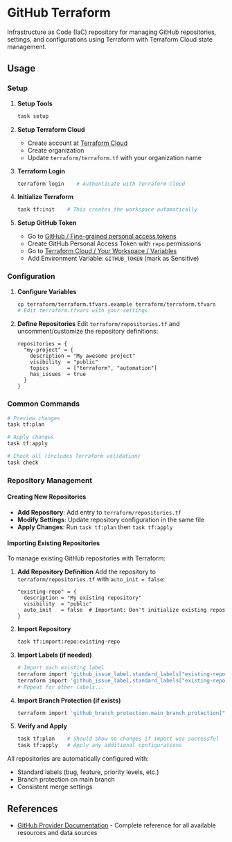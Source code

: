 # GitHub Terraform

Infrastructure as Code (IaC) repository for managing GitHub repositories, settings, and configurations using Terraform with Terraform Cloud state management.

## Usage

### Setup

1. **Setup Tools**

   ```bash
   task setup
   ```

2. **Setup Terraform Cloud**
   - Create account at [Terraform Cloud](https://app.terraform.io)
   - Create organization
   - Update `terraform/terraform.tf` with your organization name

3. **Terraform Login**

   ```bash
   terraform login    # Authenticate with Terraform Cloud
   ```

4. **Initialize Terraform**

   ```bash
   task tf:init    # This creates the workspace automatically
   ```

5. **Setup GitHub Token**
   - Go to [GitHub / Fine-grained personal access tokens](https://github.com/settings/personal-access-tokens)
   - Create GitHub Personal Access Token with `repo` permissions
   - Go to [Terraform Cloud / Your Workspace / Variables](https://app.terraform.io/app/23prime/workspaces/github-management/variables)
   - Add Environment Variable: `GITHUB_TOKEN` (mark as Sensitive)

### Configuration

1. **Configure Variables**

   ```bash
   cp terraform/terraform.tfvars.example terraform/terraform.tfvars
   # Edit terraform.tfvars with your settings
   ```

2. **Define Repositories**
   Edit `terraform/repositories.tf` and uncomment/customize the repository definitions:

   ```hcl
   repositories = {
     "my-project" = {
       description = "My awesome project"
       visibility  = "public"
       topics      = ["terraform", "automation"]
       has_issues  = true
     }
   }
   ```

### Common Commands

```bash
# Preview changes
task tf:plan

# Apply changes
task tf:apply

# Check all (includes Terraform validation)
task check
```

### Repository Management

#### Creating New Repositories

- **Add Repository**: Add entry to `terraform/repositories.tf`
- **Modify Settings**: Update repository configuration in the same file
- **Apply Changes**: Run `task tf:plan` then `task tf:apply`

#### Importing Existing Repositories

To manage existing GitHub repositories with Terraform:

1. **Add Repository Definition**
   Add the repository to `terraform/repositories.tf` with `auto_init = false`:

   ```hcl
   "existing-repo" = {
     description = "My existing repository"
     visibility  = "public"
     auto_init   = false  # Important: Don't initialize existing repos
   }
   ```

2. **Import Repository**

   ```bash
   task tf:import:repo:existing-repo
   ```

3. **Import Labels (if needed)**

   ```bash
   # Import each existing label
   terraform import 'github_issue_label.standard_labels["existing-repo-bug"]' existing-repo:bug
   terraform import 'github_issue_label.standard_labels["existing-repo-feature"]' existing-repo:feature
   # Repeat for other labels...
   ```

4. **Import Branch Protection (if exists)**

   ```bash
   terraform import 'github_branch_protection.main_branch_protection["existing-repo"]' existing-repo:main
   ```

5. **Verify and Apply**

   ```bash
   task tf:plan    # Should show no changes if import was successful
   task tf:apply   # Apply any additional configurations
   ```

All repositories are automatically configured with:

- Standard labels (bug, feature, priority levels, etc.)
- Branch protection on main branch
- Consistent merge settings

## References

- [GitHub Provider Documentation](https://registry.terraform.io/providers/integrations/github/latest/docs) - Complete reference for all available resources and data sources
